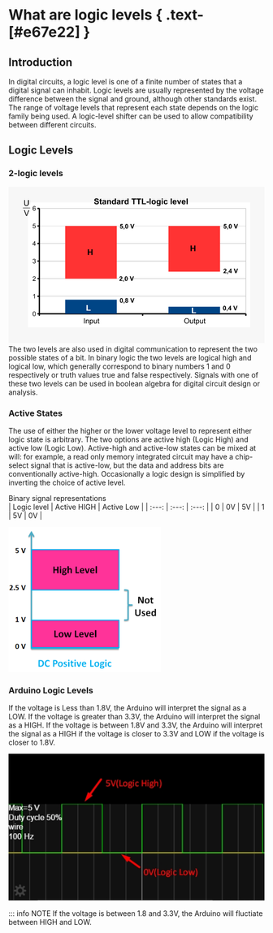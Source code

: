 # What are logic levels { .text-[#e67e22] }

## Introduction

In digital circuits, a logic level is one of a finite number of states that a digital signal can inhabit. Logic levels are usually represented by the voltage difference between the signal and ground, although other standards exist. The range of voltage levels that represent each state depends on the logic family being used. A logic-level shifter can be used to allow compatibility between different circuits.

## Logic Levels

### 2-logic levels
![logic](../../assets/images/logiclevel/logic.png)
The two levels are also used in digital communication to represent the two possible states of a bit.
In binary logic the two levels are logical high and logical low, which generally correspond to binary numbers 1 and 0 respectively or truth values true and false respectively. Signals with one of these two levels can be used in boolean algebra for digital circuit design or analysis.

### **Active States**

The use of either the higher or the lower voltage level to represent either logic state is arbitrary. The two options are active high (Logic High) and active low (Logic Low). Active-high and active-low states can be mixed at will: for example, a read only memory integrated circuit may have a chip-select signal that is active-low, but the data and address bits are conventionally active-high. Occasionally a logic design is simplified by inverting the choice of active level.
    
Binary signal representations   
| Logic level | Active HIGH | Active Low |
| :---: | :---: | :---: |
| 0 | 0V | 5V |
| 1 | 5V | 0V |

![level](../../assets/images/logiclevel/level.png)

### **Arduino Logic Levels**

If the voltage is Less than 1.8V, the Arduino will interpret the signal as a LOW. If the voltage is greater than 3.3V, the Arduino will interpret the signal as a HIGH. If the voltage is between 1.8V and 3.3V, the Arduino will interpret the signal as a HIGH if the voltage is closer to 3.3V and LOW if the voltage is closer to 1.8V.

![logiclvl](../../assets/images/logiclevel/circuitjslogic.jpg)

::: info NOTE
If the voltage is between 1.8 and 3.3V, the Arduino will fluctiate between HIGH and LOW.